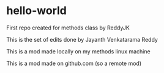 # hello-world
First repo created for methods class by ReddyJK

This is the set of edits done by Jayanth Venkatarama Reddy

This is a mod made locally on my methods linux machine

This is a mod made on github.com (so a remote mod)
